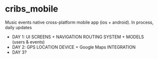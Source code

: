 # cribs_mobile
Music events native cross-platform mobile app (ios + android). In process, daily updates

- DAY 1: UI SCREENS + NAVIGATION ROUTING SYSTEM + MODELS (users & events)
- DAY 2: GPS LOCATION DEVICE + Google Maps INTEGRATION
- DAY 3?

